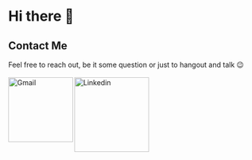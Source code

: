# Hi there 👋

## Contact Me
<p>
  Feel free to reach out, be it some question or just to hangout and talk 😉
  <br />
  <br />
  <a href="mailto:ericmadureira.uesc@gmail.com">
   <img align="left" alt="Gmail" width="130" hight="100" src="https://github.com/Xx-Ashutosh-xX/Xx-Ashutosh-xX/blob/master/assets/icons/gmail.png" />
  </a>
  <a href="https://www.linkedin.com/in/ashutosh-saxena-7b326817b/">
    <img align="left" alt="Linkedin" width="150" hight="100" src="https://github.com/Xx-Ashutosh-xX/Xx-Ashutosh-xX/blob/master/assets/icons/linkedin.png" />
  </a>
</p>
